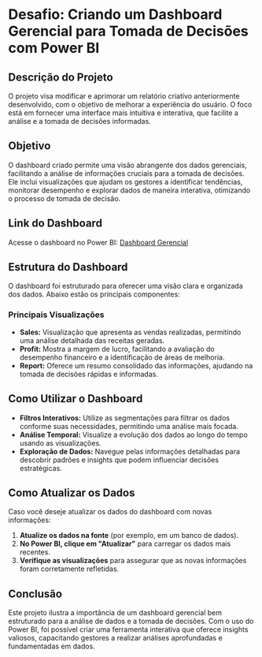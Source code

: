 # Desafio: Criando um Dashboard Gerencial para Tomada de Decisões com Power BI

## Descrição do Projeto
O projeto visa modificar e aprimorar um relatório criativo anteriormente desenvolvido, com o objetivo de melhorar a experiência do usuário. O foco está em fornecer uma interface mais intuitiva e interativa, que facilite a análise e a tomada de decisões informadas. 

## Objetivo
O dashboard criado permite uma visão abrangente dos dados gerenciais, facilitando a análise de informações cruciais para a tomada de decisões. Ele inclui visualizações que ajudam os gestores a identificar tendências, monitorar desempenho e explorar dados de maneira interativa, otimizando o processo de tomada de decisão.

## Link do Dashboard
Acesse o dashboard no Power BI: [Dashboard Gerencial](https://app.powerbi.com/links/8lg6fDCcG6?ctid=da49a844-e2e3-40af-86a6-c3819d704f49&pbi_source=linkShare)

## Estrutura do Dashboard
O dashboard foi estruturado para oferecer uma visão clara e organizada dos dados. Abaixo estão os principais componentes:

### Principais Visualizações
- **Sales:** Visualização que apresenta as vendas realizadas, permitindo uma análise detalhada das receitas geradas.
- **Profit:** Mostra a margem de lucro, facilitando a avaliação do desempenho financeiro e a identificação de áreas de melhoria.
- **Report:** Oferece um resumo consolidado das informações, ajudando na tomada de decisões rápidas e informadas.

## Como Utilizar o Dashboard
- **Filtros Interativos:** Utilize as segmentações para filtrar os dados conforme suas necessidades, permitindo uma análise mais focada.
- **Análise Temporal:** Visualize a evolução dos dados ao longo do tempo usando as visualizações.
- **Exploração de Dados:** Navegue pelas informações detalhadas para descobrir padrões e insights que podem influenciar decisões estratégicas.

## Como Atualizar os Dados
Caso você deseje atualizar os dados do dashboard com novas informações:
1. **Atualize os dados na fonte** (por exemplo, em um banco de dados).
2. **No Power BI, clique em "Atualizar"** para carregar os dados mais recentes.
3. **Verifique as visualizações** para assegurar que as novas informações foram corretamente refletidas.

## Conclusão
Este projeto ilustra a importância de um dashboard gerencial bem estruturado para a análise de dados e a tomada de decisões. Com o uso do Power BI, foi possível criar uma ferramenta interativa que oferece insights valiosos, capacitando gestores a realizar análises aprofundadas e fundamentadas em dados.
